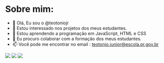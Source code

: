 # Sobre mim:

- 👋 Olá, Eu sou o @teotoniojr
- 👀 Estou interessado nos projetos dos meus estudantes.
- 🌱 Estou aprendendo a programação em JavaScript, HTML e CSS
- 💞️ Eu procuro colaborar com a formação dos meus estudantes. 
- 📫 Você pode me encontrar no email : teotonio.junior@escola.pr.gov.br

<img src="https://img.shields.io/badge/JavaScript-323330?style=for-the-badge&logo=javascript&logoColor=F7DF1E" /> <img src="https://img.shields.io/badge/HTML5-E34F26?style=for-the-badge&logo=html5&logoColor=white" /> <img src="https://img.shields.io/badge/CSS3-1572B6?style=for-the-badge&logo=css3&logoColor=white" />
